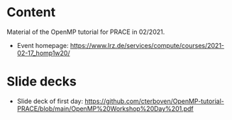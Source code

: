 # Content
Material of the OpenMP tutorial for PRACE in 02/2021.
* Event homepage: https://www.lrz.de/services/compute/courses/2021-02-17_homp1w20/

# Slide decks
* Slide deck of first day: https://github.com/cterboven/OpenMP-tutorial-PRACE/blob/main/OpenMP%20Workshop%20Day%201.pdf
